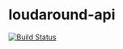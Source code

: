 # loudaround-api

[![Build Status](https://travis-ci.org/rporrini/loudaround-api.svg?branch=master)](https://travis-ci.org/rporrini/loudaround-api)
